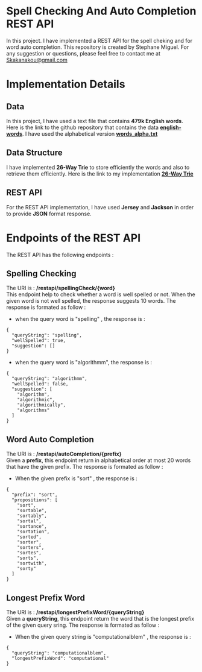 # Spell Checking And Auto Completion REST API
In this project. I have implemented a REST API for the spell cheking and for word auto completion. 
This repository is created by Stephane Miguel. For any suggestion or questions, please feel free to contact me at Skakanakou@gmail.com

# Implementation Details
## Data
In this project, I have used a text file that contains **479k English words**. Here is the link to the github repository that contains the data [**english-words**](https://github.com/dwyl/english-words). I have used the alphabetical version [**words_alpha.txt**](https://github.com/dwyl/english-words/blob/master/words_alpha.txt)

## Data Structure
I have implemented **26-Way Trie** to store efficiently the words and also to retrieve them efficiently. Here is the link to my implementation [**26-Way Trie**](https://github.com/MiguelSteph/SpellCheckingAndAutoCompletionAPI/blob/master/SpellCheckingAndAutoCompletion/src/main/java/com/spell/dao/RWayTrie.java)

## REST API
For the REST API implementation, I have used **Jersey** and **Jackson** in order to provide **JSON** format response. 

# Endpoints of the REST API
The REST API has the following endpoints : 
## Spelling Checking
The URI is  : **/restapi/spellingCheck/{word}** <br>
This endpoint help to check whether a word is well spelled or not. When the given word is not well spelled, the response suggests 10 words.
The response is formated as follow : 

- when the query word is  "spelling" , the response is : 

```
{
  "queryString": "spelling",
  "wellSpelled": true,
  "suggestion": []
}
```

- when the query word is "algorithmm", the response is : 

```
{
  "queryString": "algorithmm",
  "wellSpelled": false,
  "suggestion": [
    "algorithm",
    "algorithmic",
    "algorithmically",
    "algorithms"
  ]
}
```
## Word Auto Completion
The URI is : **/restapi/autoCompletion/{prefix}** <br>
Given a **prefix**, this endpoint return in alphabetical order at most 20 words that have the given prefix.
The response is formated as follow : 

- When the given prefix is "sort" , the response is :

```
{
  "prefix": "sort",
  "propositions": [
    "sort",
    "sortable",
    "sortably",
    "sortal",
    "sortance",
    "sortation",
    "sorted",
    "sorter",
    "sorters",
    "sortes",
    "sorts",
    "sortwith",
    "sorty"
  ]
}
```

## Longest Prefix Word
The URI is : **/restapi/longestPrefixWord/{queryString}** <br>
Given a **queryString**, this endpoint return the word that is the longest prefix of the given query sring.
The response is formated as follow : 

- When the given query string is "computationalblem" , the response is : 

```
{
  "queryString": "computationalblem",
  "longestPrefixWord": "computational"
}
```

